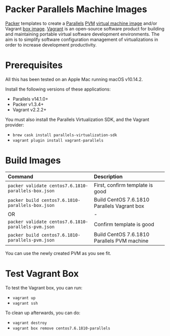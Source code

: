 # Packer Parallels Machine Images
[Packer](http://www.packer.io/) templates to create a [Parallels](https://www.parallels.com/) [PVM](https://en.wikipedia.org/wiki/Parallel_Virtual_Machine) [virtual machine image](https://en.wikipedia.org/wiki/Virtual_machine) and/or Vagrant [box image](https://www.vagrantup.com/docs/boxes.html). [Vagrant](https://www.vagrantup.com/intro/index.html) is an open-source software product for building and maintaining portable virtual software development environments. The aim is to simplify software configuration management of virtualizations in order to increase development productivity.

# Prerequisites
All this has been tested on an Apple Mac running macOS v10.14.2.

Install the following versions of these applications:
  * Parallels v14.1.0+
  * Packer v1.3.4+
  * Vagrant v2.2.2+

You must also install the Parallels Virtualization SDK, and the Vagrant provider:
  * `brew cask install parallels-virtualization-sdk`
  * `vagrant plugin install vagrant-parallels`

# Build Images
| Command | Description |
| :----------- | :----------- |
| `packer validate centos7.6.1810-parallels-box.json` | First, confirm template is good |
| `packer build centos7.6.1810-parallels-box.json` | Build CentOS 7.6.1810 Parallels Vagrant box |
| OR | - |
| `packer validate centos7.6.1810-parallels-pvm.json` | Confirm template is good |
| `packer build centos7.6.1810-parallels-pvm.json` | Build CentOS 7.6.1810 Parallels PVM machine |

You can use the newly created PVM as you see fit.

# Test Vagrant Box
To test the Vagrant box, you can run:
  * `vagrant up`
  * `vagrant ssh`

To clean up afterwards, you can do:
  * `vagrant destroy`
  * `vagrant box remove centos7.6.1810-parallels`
